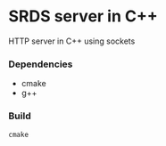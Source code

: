 # SRDS server in C++

HTTP server in C++ using sockets

### Dependencies

* cmake
* g++

### Build

```
cmake
```